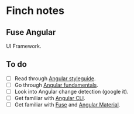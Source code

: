 # Finch notes

## Fuse Angular

UI Framework.

## To do

- [ ] Read through [Angular styleguide](https://angular.io/guide/styleguide).
- [ ] Go through [Angular fundamentals](https://angular.io/tutorial).
- [ ] Look into Angular change detection (google it).
- [ ] Get familiar with [Angular CLI](https://angular.io/cli).
- [ ] Get familiar with [Fuse](http://angular-material.fusetheme.com) and [Angular Material](https://material.angular.io).